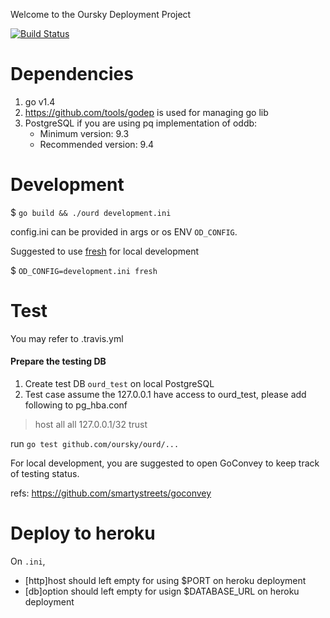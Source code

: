Welcome to the Oursky Deployment Project

[![Build Status](https://magnum.travis-ci.com/oursky/ourd.svg?token=TS65G314JpxpG31zryWn)](https://magnum.travis-ci.com/oursky/ourd)

Dependencies
============
1. go v1.4
2. https://github.com/tools/godep is used for managing go lib
3. PostgreSQL if you are using pq implementation of oddb:
   * Minimum version: 9.3
   * Recommended version: 9.4


Development
===========
$ `go build && ./ourd development.ini`

config.ini can be provided in args or os ENV `OD_CONFIG`.

Suggested to use [fresh](https://github.com/pilu/fresh) for local development

$ `OD_CONFIG=development.ini fresh`

Test
====
You may refer to .travis.yml

#### Prepare the testing DB
1. Create test DB `ourd_test` on local PostgreSQL
1. Test case assume the 127.0.0.1 have access to ourd_test, please add following to pg_hba.conf

> host    all             all             127.0.0.1/32            trust

run `go test github.com/oursky/ourd/...`

For local development, you are suggested to open GoConvey to keep track of testing status.

refs: https://github.com/smartystreets/goconvey

Deploy to heroku
================
On `.ini`,
  - [http]host should left empty for using $PORT on heroku deployment
  - [db]option should left empty for usign $DATABASE_URL on heroku deployment

